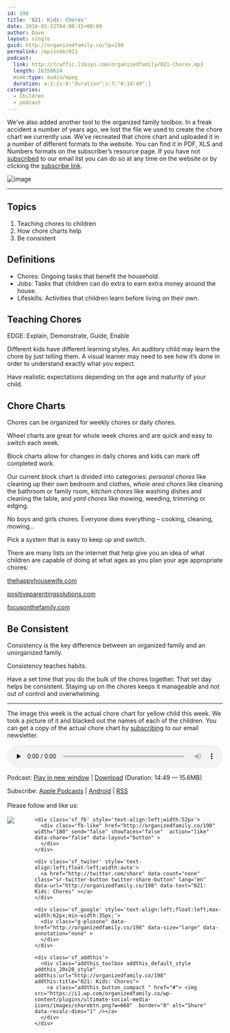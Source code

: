 ```yaml
---
id: 198
title: '021: Kids: Chores'
date: 2016-02-22T04:00:15+00:00
author: Dave
layout: single
guid: http://organizedfamily.co/?p=198
permalink: /episode/021
podcast:
  link: http://traffic.libsyn.com/organizedfamily/021-Chores.mp3
  length: 16350624
  mime:type: audio/mpeg
  duration: a:1:{s:8:"duration";s:7:"0:14:49";}
categories:
  - Children
  - podcast
---
```

We&#8217;ve also added another tool to the organized family toolbox. In a freak accident a number of years ago, we lost the file we used to create the chore chart we currently use. We&#8217;ve recreated that chore chart and uploaded it in a number of different formats to the website. You can find it in PDF, XLS and Numbers formats on the subscriber&#8217;s resource page. If you have not [subscribed](http://eepurl.com/bNEDMr) to our email list you can do so at any time on the website or by clicking the [subscribe link](http://eepurl.com/bNEDMr).

<img src="https://i0.wp.com/organizedfamily.co/wp-content/uploads/2016/02/chore_chart_resized.png?w=660" alt="image" data-recalc-dims="1" /> 

* * *

## Topics

  1. Teaching chores to children
  2. How chore charts help 
  3. Be consistent

## Definitions

  * Chores: Ongoing tasks that benefit the household.
  * Jobs: Tasks that children can do extra to earn extra money around the house.
  * Lifeskills: Activities that children learn before living on their own.

## Teaching Chores

EDGE: Explain, Demonstrate, Guide, Enable

Different kids have different learning styles. An auditory child may learn the chore by just telling them. A visual learner may need to see how it&#8217;s done in order to understand exactly what you expect.

Have realistic expectations depending on the age and maturity of your child.

## Chore Charts

Chores can be organized for weekly chores or daily chores.

Wheel charts are great for whole week chores and are quick and easy to switch each week.

Block charts allow for changes in daily chores and kids can mark off completed work.

Our current block chart is divided into categories: _personal chores_ like cleaning up their own bedroom and clothes, _whole area chores_ like cleaning the bathroom or family room, _kitchen chores_ like washing dishes and cleaning the table, and _yard chores_ like mowing, weeding, trimming or edging.

No boys and girls chores. Everyone does everything &#8211; cooking, cleaning, mowing&#8230;

Pick a system that is easy to keep up and switch.

There are many lists on the internet that help give you an idea of what children are capable of doing at what ages as you plan your age appropriate chores:

[thehappyhousewife.com](http://thehappyhousewife.com/home-management/files/2012/07/age-appropriate-chores-for-kids-1.pdf)

[positiveparentingsolutions.com](http://www.positiveparentingsolutions.com/wp-content/graphics/Jobs_for_Kids.pdf)

[focusonthefamily.com](http://www.focusonthefamily.com/parenting/parenting-challenges/motivating-kids-to-clean-up/age-appropriate-chores)

## Be Consistent

Consistency is the key difference between an organized family and an unorganized family.

Consistency teaches habits.

Have a set time that you do the bulk of the chores together. That set day helps be consistent. Staying up on the chores keeps it manageable and not out of control and overwhelming.

* * *

The image this week is the actual chore chart for yellow child this week. We took a picture of it and blacked out the names of each of the children. You can get a copy of the actual chore chart by [subscribing](http://eepurl.com/bNEDMr) to our email newsletter.

<div class="powerpress_player" id="powerpress_player_5343">
  <audio class="wp-audio-shortcode" id="audio-198-23" preload="none" style="width: 100%;" controls="controls"><source type="audio/mpeg" src="http://traffic.libsyn.com/organizedfamily/021-Chores.mp3?_=23" /><a href="http://traffic.libsyn.com/organizedfamily/021-Chores.mp3">http://traffic.libsyn.com/organizedfamily/021-Chores.mp3</a></audio>
</div>

<p class="powerpress_links powerpress_links_mp3">
  Podcast: <a href="http://traffic.libsyn.com/organizedfamily/021-Chores.mp3" class="powerpress_link_pinw" target="_blank" title="Play in new window" onclick="return powerpress_pinw('http://organizedfamily.co/?powerpress_pinw=198-podcast');" rel="nofollow">Play in new window</a> | <a href="http://traffic.libsyn.com/organizedfamily/021-Chores.mp3" class="powerpress_link_d" title="Download" rel="nofollow" download="021-Chores.mp3">Download</a> (Duration: 14:49 &#8212; 15.6MB)
</p>

<p class="powerpress_links powerpress_subscribe_links">
  Subscribe: <a href="https://itunes.apple.com/us/podcast/organized-family/id1047979605?mt=2&ls=1#episodeGuid=http%3A%2F%2Forganizedfamily.co%2F%3Fp%3D198" class="powerpress_link_subscribe powerpress_link_subscribe_itunes" title="Subscribe on Apple Podcasts" rel="nofollow">Apple Podcasts</a> | <a href="http://subscribeonandroid.com/organizedfamily.co/feed/podcast" class="powerpress_link_subscribe powerpress_link_subscribe_android" title="Subscribe on Android" rel="nofollow">Android</a> | <a href="http://organizedfamily.co/feed/podcast" class="powerpress_link_subscribe powerpress_link_subscribe_rss" title="Subscribe via RSS" rel="nofollow">RSS</a>
</p>

<div class='sfsi_Sicons' style='width: 100%; display: inline-block; vertical-align: middle; text-align:left'>
  <div style='margin:0px 8px 0px 0px; line-height: 24px'>
    <span>Please follow and like us:</span>
  </div>
  
  <div class='sfsi_socialwpr'>
    <div class='sf_subscrbe' style='text-align:left;float:left;width:64px'>
      <a href="http://www.specificfeeds.com/widget/emailsubscribe/MTc5ODgx/OA==/" target="_blank"><img src="https://i2.wp.com/organizedfamily.co/wp-content/plugins/ultimate-social-media-icons/images/follow_subscribe.png?w=660" data-recalc-dims="1" /></a>
    </div>
    
    <div class='sf_fb' style='text-align:left;width:52px'>
      <div class="fb-like" href="http://organizedfamily.co/198" width="180" send="false" showfaces="false"  action="like" data-share="false" data-layout="button" >
      </div>
    </div>
    
    <div class='sf_twiter' style='text-align:left;float:left;width:auto'>
      <a href="http://twitter.com/share" data-count="none" class="sr-twitter-button twitter-share-button" lang="en" data-url="http://organizedfamily.co/198" data-text="021: Kids: Chores" ></a>
    </div>
    
    <div class='sf_google' style='text-align:left;float:left;max-width:62px;min-width:35px;'>
      <div class="g-plusone" data-href="http://organizedfamily.co/198" data-size="large" data-annotation="none" >
      </div>
    </div>
    
    <div class='sf_addthis'>
      <div class="addthis_toolbox addthis_default_style addthis_20x20_style" addthis:url="http://organizedfamily.co/198" addthis:title="021: Kids: Chores">
        <a class="addthis_button_compact " href="#"> <img src="https://i1.wp.com/organizedfamily.co/wp-content/plugins/ultimate-social-media-icons/images/sharebtn.png?w=660"  border="0" alt="Share" data-recalc-dims="1" /></a>
      </div>
    </div>
  </div>
</div>